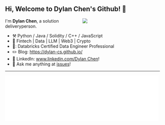 ## Hi, Welcome to Dylan Chen's Github! 👋
<picture>
    <source media="(prefers-color-scheme: dark)" srcset="https://github-readme-stats-ouuan.vercel.app/api?username=Dylan-CS&theme=dark&show_icons=true&t=12345">
    <img align="right" width="50%" src="https://github-readme-stats-ouuan.vercel.app/api?username=Dylan-CS&show_icons=true&t=12345&&rank_icon=github">
</picture>

I'm **Dylan Chen**, a solution deliveryperson.

-   :hammer_and_pick: Python / Java / Solidity / C++ / JavaScript 
-   :seedling: Fintech | Data | LLM | Web3 | Crypto
-   💼: Databricks Certified Data Engineer Professional
-   :pencil2: Blog: https://dylan-cs.github.io/  
-   :link: LinkedIn: [www.linkedin.com/Dylan Chen](https://www.linkedin.com/in/dylan-chen-684a52249/)!
-   :thought_balloon: Ask me anything at [issues](https://github.com/Dylan-CS/Dylan-CS/issues)!

---
<div style="display: flex;">
  <img src="https://raw.githubusercontent.com/dylan-cs/github-stats-transparent/output/generated/overview.svg" alt="GitHub Overview" style="width: 49%;">
  <img src="https://raw.githubusercontent.com/dylan-cs/github-stats-transparent/output/generated/languages.svg" alt="GitHub Languages" style="width: 50%;">
</div>



